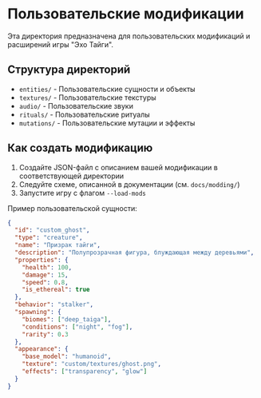 # Пользовательские модификации

Эта директория предназначена для пользовательских модификаций и расширений игры "Эхо Тайги".

## Структура директорий

- `entities/` - Пользовательские сущности и объекты
- `textures/` - Пользовательские текстуры
- `audio/` - Пользовательские звуки
- `rituals/` - Пользовательские ритуалы
- `mutations/` - Пользовательские мутации и эффекты

## Как создать модификацию

1. Создайте JSON-файл с описанием вашей модификации в соответствующей директории
2. Следуйте схеме, описанной в документации (см. `docs/modding/`)
3. Запустите игру с флагом `--load-mods`

Пример пользовательской сущности:
```json
{
  "id": "custom_ghost",
  "type": "creature",
  "name": "Призрак тайги",
  "description": "Полупрозрачная фигура, блуждающая между деревьями",
  "properties": {
    "health": 100,
    "damage": 15,
    "speed": 0.8,
    "is_ethereal": true
  },
  "behavior": "stalker",
  "spawning": {
    "biomes": ["deep_taiga"],
    "conditions": ["night", "fog"],
    "rarity": 0.3
  },
  "appearance": {
    "base_model": "humanoid",
    "texture": "custom/textures/ghost.png",
    "effects": ["transparency", "glow"]
  }
}
```
